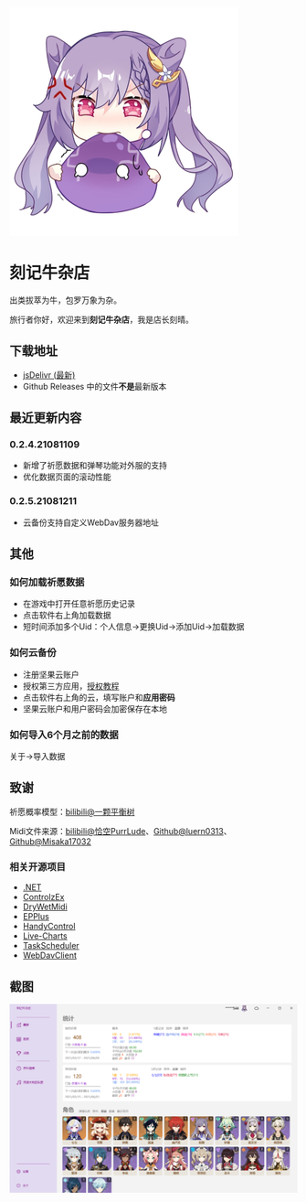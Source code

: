 <img src="img/logo_nbg.png" width="400px" alt="logo" style="margin-left:0;" />

# 刻记牛杂店

出类拔萃为牛，包罗万象为杂。

旅行者你好，欢迎来到**刻记牛杂店**，我是店长刻晴。

## 下载地址

- [jsDelivr (最新)](https://cdn.jsdelivr.net/gh/Scighost/KeqingNiuza@cdn/KeqingNiuza/KeqingNiuza.zip)
- Github Releases 中的文件**不是**最新版本

## 最近更新内容

### 0.2.4.21081109

- 新增了祈愿数据和弹琴功能对外服的支持
- 优化数据页面的滚动性能

### 0.2.5.21081211

- 云备份支持自定义WebDav服务器地址

## 其他

### 如何加载祈愿数据

- 在游戏中打开任意祈愿历史记录
- 点击软件右上角加载数据
- 短时间添加多个Uid：个人信息->更换Uid->添加Uid->加载数据

### 如何云备份

- 注册坚果云账户
- 授权第三方应用，[授权教程](https://help.jianguoyun.com/?p=2064)
- 点击软件右上角的云，填写账户和**应用密码**
- 坚果云账户和用户密码会加密保存在本地

### 如何导入6个月之前的数据

关于->导入数据

## 致谢

祈愿概率模型：[bilibili@一颗平衡树](https://www.bilibili.com/read/cv10468091)

Midi文件来源：[bilibili@恰空PurrLude](https://space.bilibili.com/2765893)、[Github@luern0313](https://github.com/luern0313/WindSong-Lyre-Genshin-Impact)、[Github@Misaka17032](https://github.com/Misaka17032/genshin-lyre-auto-play)

### 相关开源项目

- [.NET](https://github.com/dotnet/runtime)
- [ControlzEx](https://github.com/ControlzEx/ControlzEx)
- [DryWetMidi](https://github.com/melanchall/drywetmidi)
- [EPPlus](https://github.com/JanKallman/EPPlus)
- [HandyControl](https://github.com/HandyOrg/HandyControl)
- [Live-Charts](https://github.com/Live-Charts/Live-Charts)
- [TaskScheduler](https://github.com/dahall/taskscheduler)
- [WebDavClient](https://github.com/skazantsev/WebDavClient)

## 截图

![ScreenShot1](img/Snipaste_2021-06-19_10-46-43.png)
